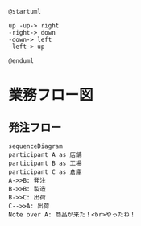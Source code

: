 ```plantuml
@startuml

up -up-> right
-right-> down
-down-> left
-left-> up

@enduml
```


# 業務フロー図
## 発注フロー
```mermaid
sequenceDiagram
participant A as 店舗
participant B as 工場
participant C as 倉庫
A->>B: 発注
B->>B: 製造
B->>C: 出荷
C-->>A: 出荷
Note over A: 商品が来た！<br>やったね！
```
